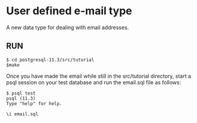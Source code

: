 
# User defined e-mail type
A new data type for dealing with email addresses. 

## RUN
```shell
$ cd postgresql-11.3/src/tutorial
$make
```
Once you have made the email while still in the src/tutorial directory, start a psql session on your test database and run the email.sql file as follows:
```shell
$ psql test
psql (11.3)
Type "help" for help.

\i email.sql
```